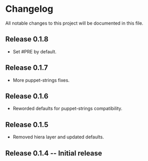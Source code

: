 # Changelog

All notable changes to this project will be documented in this file.

## Release 0.1.8

- Set #PRE by default.

## Release 0.1.7

- More puppet-strings fixes.

## Release 0.1.6

- Reworded defaults for puppet-strings compatibility.

## Release 0.1.5

- Removed hiera layer and updated defaults.

## Release 0.1.4 -- Initial release
